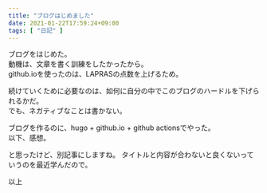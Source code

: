 ```yaml
---
title: "ブログはじめました"
date: 2021-01-22T17:59:24+09:00
tags: [ "日記" ]
---
```

ブログをはじめた。  
動機は、文章を書く訓練をしたかったから。  
github.ioを使ったのは、LAPRASの点数を上げるため。

続けていくために必要なのは、如何に自分の中でこのブログのハードルを下げられるかだ。  
でも、ネガティブなことは書かない。  

ブログを作るのに、hugo + github.io + github actionsでやった。    
以下、感想。 

と思ったけど、別記事にしますね。
タイトルと内容が合わないと良くないっていうのを最近学んだので。

以上
